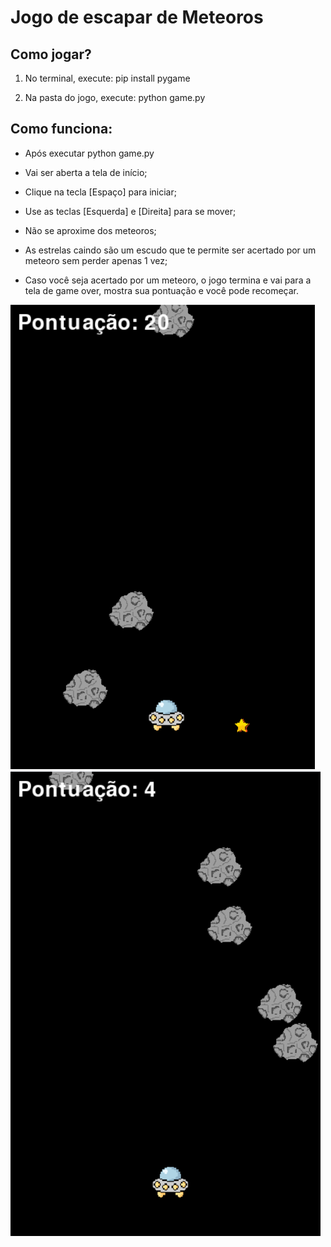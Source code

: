 # Jogo de escapar de Meteoros 

## Como jogar?

1. No terminal, execute: pip install pygame

2. Na pasta do jogo, execute: python game.py

## Como funciona:

+ Após executar python game.py

+ Vai ser aberta a tela de início;

+ Clique na tecla [Espaço] para iniciar;

+ Use as teclas [Esquerda] e [Direita] para se mover;

+ Não se aproxime dos meteoros;

+ As estrelas caindo são um escudo que te permite ser acertado por um meteoro sem perder apenas 1 vez;

+ Caso você seja acertado por um meteoro, o jogo termina e vai para a tela de game over, mostra sua pontuação e você pode recomeçar.

![Tela 1](/assets/screens/meteor1.png)
![Tela 2](/assets/screens/meteor2.png)
